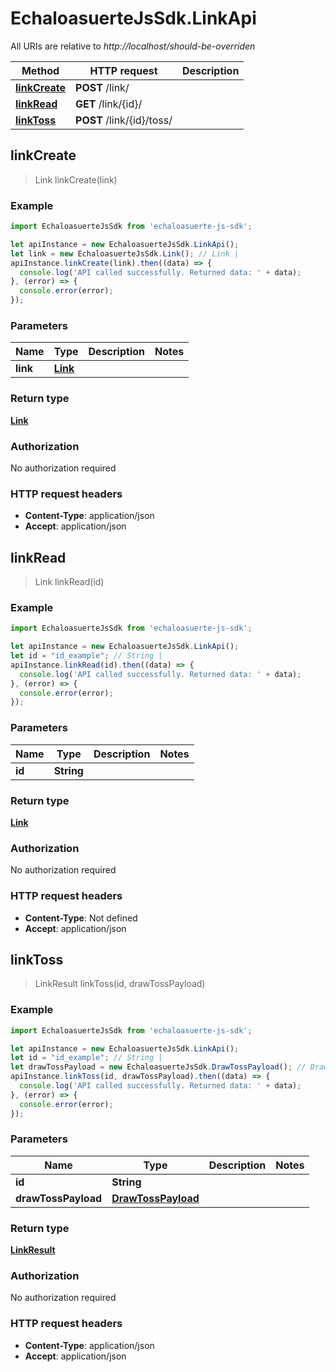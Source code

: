 # EchaloasuerteJsSdk.LinkApi

All URIs are relative to *http://localhost/should-be-overriden*

Method | HTTP request | Description
------------- | ------------- | -------------
[**linkCreate**](LinkApi.md#linkCreate) | **POST** /link/ | 
[**linkRead**](LinkApi.md#linkRead) | **GET** /link/{id}/ | 
[**linkToss**](LinkApi.md#linkToss) | **POST** /link/{id}/toss/ | 



## linkCreate

> Link linkCreate(link)



### Example

```javascript
import EchaloasuerteJsSdk from 'echaloasuerte-js-sdk';

let apiInstance = new EchaloasuerteJsSdk.LinkApi();
let link = new EchaloasuerteJsSdk.Link(); // Link | 
apiInstance.linkCreate(link).then((data) => {
  console.log('API called successfully. Returned data: ' + data);
}, (error) => {
  console.error(error);
});

```

### Parameters


Name | Type | Description  | Notes
------------- | ------------- | ------------- | -------------
 **link** | [**Link**](Link.md)|  | 

### Return type

[**Link**](Link.md)

### Authorization

No authorization required

### HTTP request headers

- **Content-Type**: application/json
- **Accept**: application/json


## linkRead

> Link linkRead(id)



### Example

```javascript
import EchaloasuerteJsSdk from 'echaloasuerte-js-sdk';

let apiInstance = new EchaloasuerteJsSdk.LinkApi();
let id = "id_example"; // String | 
apiInstance.linkRead(id).then((data) => {
  console.log('API called successfully. Returned data: ' + data);
}, (error) => {
  console.error(error);
});

```

### Parameters


Name | Type | Description  | Notes
------------- | ------------- | ------------- | -------------
 **id** | **String**|  | 

### Return type

[**Link**](Link.md)

### Authorization

No authorization required

### HTTP request headers

- **Content-Type**: Not defined
- **Accept**: application/json


## linkToss

> LinkResult linkToss(id, drawTossPayload)



### Example

```javascript
import EchaloasuerteJsSdk from 'echaloasuerte-js-sdk';

let apiInstance = new EchaloasuerteJsSdk.LinkApi();
let id = "id_example"; // String | 
let drawTossPayload = new EchaloasuerteJsSdk.DrawTossPayload(); // DrawTossPayload | 
apiInstance.linkToss(id, drawTossPayload).then((data) => {
  console.log('API called successfully. Returned data: ' + data);
}, (error) => {
  console.error(error);
});

```

### Parameters


Name | Type | Description  | Notes
------------- | ------------- | ------------- | -------------
 **id** | **String**|  | 
 **drawTossPayload** | [**DrawTossPayload**](DrawTossPayload.md)|  | 

### Return type

[**LinkResult**](LinkResult.md)

### Authorization

No authorization required

### HTTP request headers

- **Content-Type**: application/json
- **Accept**: application/json

